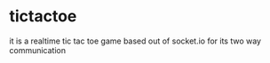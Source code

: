 # tictactoe
it is a realtime tic tac toe game based out of socket.io for its two way communication 
